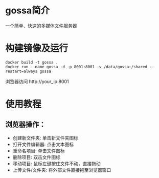 # gossa简介
一个简单、快速的多媒体文件服务器

# 构建镜像及运行
```
docker build -t gossa . 
docker run --name gossa -d -p 8001:8001 -v /data/gossa:/shared --restart=always gossa
```
浏览器访问 http://your_ip:8001
# 使用教程
## 浏览器操作：

- 创建新文件夹: 单击新文件夹图标    
- 打开文件编辑器: 点击文本图标    
- 重命名项目: 单击文件图标
- 删除项目: 双击文件图标
- 移动项目: 鼠标左键按住文件不动，直接拖动
- 上传文件/文件夹: 将外部文件直接拖至浏览器窗口

